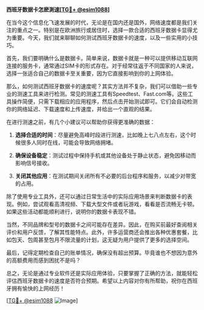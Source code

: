 **西班牙数据卡怎麽測速[[TG💪+ @esim1088](https://t.me/s/esim1088)]**

在当今这个信息化飞速发展的时代，无论是在国内还是国外，网络速度都是我们关注的重点之一。特别是在欧洲旅行或居住时，选择一款合适的西班牙数据卡显得尤为重要。今天，我们就来聊聊如何测试西班牙数据卡的速度，以及一些实用的小技巧。

首先，我们要明确什么是数据卡。简单来说，数据卡就是一种可以提供移动互联网连接的服务卡，通常通过SIM卡的形式存在。对于经常往返于不同国家的人来说，选择一张适合自己的数据卡至关重要，因为它直接影响到你的上网体验。

那么，如何测试西班牙数据卡的速度呢？其实方法并不复杂，我们可以借助一些专业的测速工具来进行检测。常见的测速工具有Speedtest、Fast.com等。这些工具操作简便，只需下载相应的应用程序，然后点击开始测试即可。它们会自动检测你的网络延迟、下载速度和上传速度，并给出一个直观的结果。

在进行测速之前，有几个小建议可以帮助你获得更准确的数据：

1. **选择合适的时间**：尽量避免高峰时段进行测速，比如晚上七八点左右，这个时候很多人同时在线，可能会导致网络拥堵。
   
2. **确保设备稳定**：测试过程中保持手机或其他设备处于静止状态，避免因移动而影响信号接收。
   
3. **关闭其他应用**：在测试期间关闭所有不必要的后台程序和服务，以减少对带宽的占用。

除了使用专业工具外，还可以通过日常生活中的实际应用场景来判断数据卡的表现。例如，尝试观看高清视频、下载大型文件或者玩游戏，看看是否流畅无卡顿。如果这些活动都能顺利进行，说明你的数据卡表现不错。

当然，不同品牌和型号的数据卡之间可能存在差异。因此，在购买前最好查阅相关评价和用户反馈，了解其性能特点。此外，许多运营商还会推出各种优惠套餐，比如包天、包周甚至包月不限流量的计划，这无疑为用户提供了更多的选择空间。

最后，记得定期检查自己的账单情况，确保没有超出预算。毕竟谁也不想因为意外的高额费用而感到困扰不是吗？

总之，无论是通过专业软件还是实际应用体验，只要掌握了正确的方法，就能轻松评估西班牙数据卡的速度是否符合预期。希望以上内容对你有所帮助，祝你在西班牙拥有愉快的上网经历！

[[TG💪+ @esim1088](https://t.me/s/esim1088) ![Image](https://i.postimg.cc/4NQfJmqS/Snipaste-2025-05-13-00-14-12.png)]